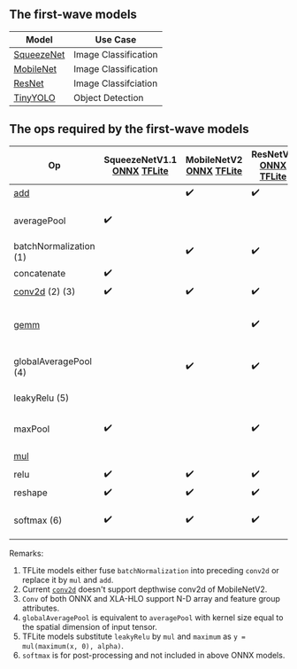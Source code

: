 ## The first-wave models

| Model | Use Case |
|----------|--------|
| [SqueezeNet](https://arxiv.org/abs/1602.07360) | Image Classification |
| [MobileNet](https://arxiv.org/abs/1801.04381) | Image Classification |
| [ResNet](https://arxiv.org/abs/1603.05027) | Image Classifciation |
| [TinyYOLO](https://arxiv.org/abs/1612.08242) | Object Detection |

## The ops required by the first-wave models
| Op | SqueezeNetV1.1 [ONNX](https://github.com/onnx/models/tree/master/vision/classification/squeezenet) [TFLite](https://www.tensorflow.org/lite/guide/hosted_models) | MobileNetV2 [ONNX](https://github.com/onnx/models/tree/master/vision/classification/mobilenet) [TFLite](https://www.tensorflow.org/lite/guide/hosted_models) | ResNetV2 [ONNX](https://github.com/onnx/models/tree/master/vision/classification/resnet) [TFLite](https://www.tensorflow.org/lite/guide/hosted_models) | TinyYOLOV2 [ONNX](https://github.com/onnx/models/tree/master/vision/object_detection_segmentation/tiny_yolov2) [TFLite](https://github.com/intel/webml-polyfill/tree/master/examples/object_detection/model#for-tiny-yolo-models) | ONNX | XLA-HLO |
|----|----|----|----|----|----|----|
| [add](https://webmachinelearning.github.io/webnn/#api-neuralnetworkcontext-add) | | :heavy_check_mark: |:heavy_check_mark: |:heavy_check_mark: | [Add](https://github.com/onnx/onnx/blob/master/docs/Operators.md#Add) | [Add](https://www.tensorflow.org/xla/operation_semantics#element-wise_binary_arithmetic_operations) |
| averagePool |:heavy_check_mark: | | | | [AveragePool](https://github.com/onnx/onnx/blob/master/docs/Operators.md#AveragePool) | Lowering to [ReduceWindow](https://www.tensorflow.org/xla/operation_semantics#reducewindow), [Add](https://www.tensorflow.org/xla/operation_semantics#element-wise_binary_arithmetic_operations) and [Div](https://www.tensorflow.org/xla/operation_semantics#element-wise_binary_arithmetic_operations). |
| batchNormalization (1) | |:heavy_check_mark: |:heavy_check_mark: |:heavy_check_mark: | [BatchNormalization](https://github.com/onnx/onnx/blob/master/docs/Operators.md#BatchNormalization) | [BatchNormInference](https://www.tensorflow.org/xla/operation_semantics#batchnorminference) |  |
| concatenate |:heavy_check_mark: | | | | [Concat](https://github.com/onnx/onnx/blob/master/docs/Operators.md#concat) | [Concatenate](https://www.tensorflow.org/xla/operation_semantics#concatenate) |
| [conv2d](https://webmachinelearning.github.io/webnn/#api-neuralnetworkcontext-conv2d) (2) (3) |:heavy_check_mark: |:heavy_check_mark: |:heavy_check_mark: |:heavy_check_mark: | [Conv](https://github.com/onnx/onnx/blob/master/docs/Operators.md#conv) | [ConvGeneralDilated](https://github.com/tensorflow/tensorflow/blob/master/tensorflow/compiler/xla/client/xla_builder.h#L484) |
| [gemm](https://webmachinelearning.github.io/webnn/#api-neuralnetworkcontext-gemm) | | |:heavy_check_mark: | | [Gemm](https://github.com/onnx/onnx/blob/master/docs/Operators.md#gemm) | Lowering to [Broadcast](https://www.tensorflow.org/xla/operation_semantics#broadcast), [Transpose](https://www.tensorflow.org/xla/operation_semantics#transpose), [Mul](https://www.tensorflow.org/xla/operation_semantics#element-wise_binary_arithmetic_operations), [Dot](https://www.tensorflow.org/xla/operation_semantics#dot) and [Add](https://www.tensorflow.org/xla/operation_semantics#element-wise_binary_arithmetic_operations) |
| globalAveragePool (4) | |:heavy_check_mark: |:heavy_check_mark: | | [GlobalAveragePool](https://github.com/onnx/onnx/blob/master/docs/Operators.md#GlobalAveragePool) | Lowering to [ReduceWindow](https://www.tensorflow.org/xla/operation_semantics#reducewindow), [Add](https://www.tensorflow.org/xla/operation_semantics#element-wise_binary_arithmetic_operations) and [Div](https://www.tensorflow.org/xla/operation_semantics#element-wise_binary_arithmetic_operations). |  |
| leakyRelu (5) | | | |:heavy_check_mark: | [LeakyRelu](https://github.com/onnx/onnx/blob/master/docs/Operators.md#leakyrelu) | Lowering to [Mul](https://www.tensorflow.org/xla/operation_semantics#element-wise_binary_arithmetic_operations), [Gt](https://www.tensorflow.org/xla/operation_semantics#element-wise_comparison_operations) and [Select](https://www.tensorflow.org/xla/operation_semantics#select). |
| maxPool |:heavy_check_mark: | |:heavy_check_mark: |:heavy_check_mark: | [MaxPool](https://github.com/onnx/onnx/blob/master/docs/Operators.md#MaxPool) | Lowering to  [ReduceWindow](https://www.tensorflow.org/xla/operation_semantics#reducewindow) and [Max](https://www.tensorflow.org/xla/operation_semantics#element-wise_binary_arithmetic_operations). |
| [mul](https://webmachinelearning.github.io/webnn/#api-neuralnetworkcontext-mul) | | | | :heavy_check_mark: | [Mul](https://github.com/onnx/onnx/blob/master/docs/Operators.md#Mul) | [Mul](https://www.tensorflow.org/xla/operation_semantics#element-wise_binary_arithmetic_operations) |
| relu |:heavy_check_mark: |:heavy_check_mark: |:heavy_check_mark: | | [Relu](https://github.com/onnx/onnx/blob/master/docs/Operators.md#Relu) | Lowering to [Max](https://www.tensorflow.org/xla/operation_semantics#element-wise_binary_arithmetic_operations) |
| reshape |:heavy_check_mark: |:heavy_check_mark: |:heavy_check_mark: | | [Reshape](https://github.com/onnx/onnx/blob/master/docs/Operators.md#Reshape) | [Reshape](https://www.tensorflow.org/xla/operation_semantics#reshape) |
| softmax (6) |:heavy_check_mark: |:heavy_check_mark: |:heavy_check_mark: | | [Softmax](https://github.com/onnx/onnx/blob/master/docs/Operators.md#softmax) | Lowering to [Add](https://www.tensorflow.org/xla/operation_semantics#element-wise_binary_arithmetic_operations), [Div](https://www.tensorflow.org/xla/operation_semantics#element-wise_binary_arithmetic_operations), [Exp](https://www.tensorflow.org/xla/operation_semantics#element-wise_unary_functions), [Max](https://www.tensorflow.org/xla/operation_semantics#element-wise_binary_arithmetic_operations), [Sub](https://www.tensorflow.org/xla/operation_semantics#element-wise_binary_arithmetic_operations) and [Reduce](https://www.tensorflow.org/xla/operation_semantics#reduce). |

Remarks:
1. TFLite models either fuse `batchNormalization` into preceding `conv2d` or replace it by `mul` and `add`.
2. Current [`conv2d`](https://webmachinelearning.github.io/webnn/#api-neuralnetworkcontext-conv2d) doesn't support depthwise conv2d of MobileNetV2.
3. `Conv` of both ONNX and XLA-HLO support N-D array and feature group attributes.
4. `globalAveragePool` is equivalent to `averagePool` with kernel size equal to the spatial dimension of input tensor.
5. TFLite models substitute `leakyRelu` by `mul` and `maximum` as `y = mul(maximum(x, 0), alpha)`.
6. `softmax` is for post-processing and not included in above ONNX models.